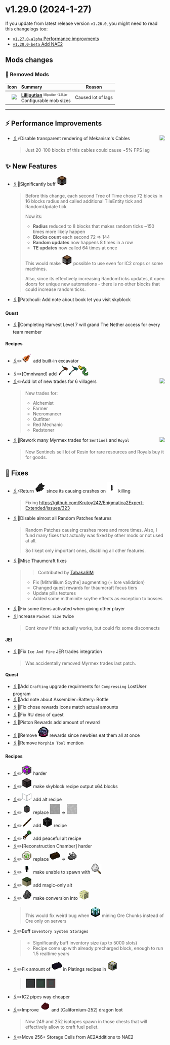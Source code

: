 # v1.29.0 (2024-1-27)

If you update from latest release version `v1.26.0`, you might need to read this changelogs too:
- [`v1.27.0-alpha` Performance improvments](https://github.com/Krutoy242/Enigmatica2Expert-Extended/releases/tag/v1.27.0-alpha)
- [`v1.28.0-beta` Add NAE2](https://github.com/Krutoy242/Enigmatica2Expert-Extended/releases/tag/v1.28.0-beta)

## Mods changes

### 🔴 Removed Mods

Icon | Summary | Reason
----:|:------- | ------
<img src="https://media.forgecdn.net/avatars/thumbnails/149/435/30/30/636589195848287973.png"            > |                            [**Lilliputian**](https://www.curseforge.com/minecraft/mc-mods/lilliputian)                  <sup><sub>lilliputian-1.0.jar                              </sub></sup><br>Configurable mob sizes | Caused lot of lags
-----------



## ⚡ Performance Improvements

* <img src="https://i.imgur.com/xj5QE2p.png" align=right> [🖇](https://github.com/Krutoy242/Enigmatica2Expert-Extended/commit/3cf4d66c8b78bc27a23797e55e1cc97915a39a78)⚡Disable transparent rendering of Mekanism's Cables
  > Just 20-100 blocks of this cables could cause ~5% FPS lag

## ✨ New Features

* [🖇](https://github.com/Krutoy242/Enigmatica2Expert-Extended/commit/cfb1137fb442406e71b56ae63138e166901e14a5)🌳Significantly buff ![](https://github.com/Krutoy242/mc-icons/raw/master/i/twilightforest/magic_log_core__0.png "Timewood Clock")
  > Before this change, each second Tree of Time chose 72 blocks in 16 blocks radius and called additional TileEntity tick and RandomUpdate tick
  > 
  > Now its:
  > 
  > - **Radius** reduced to 8 blocks that makes random ticks ~150 times more likely happen
  > - **Blocks count** each second 72 => 144
  > - **Random updates** now happens 8 times in a row
  > - **TE updates** now called 64 times at once
  > 
  > This would make ![](https://github.com/Krutoy242/mc-icons/raw/master/i/twilightforest/magic_log_core__0.png "Timewood Clock") possible to use even for IC2 crops or some machines.
  > 
  > Also, since its effectively increasing RandomTicks updates, it open doors for unique new automations - there is no other blocks that could increase random ticks.
* [🖇](https://github.com/Krutoy242/Enigmatica2Expert-Extended/commit/7742d94b58a748ab53a372236d5688b74764b6ff)🌿Patchouli: Add note about book let you visit skyblock

#### Quest

* [🖇](https://github.com/Krutoy242/Enigmatica2Expert-Extended/commit/bc04e20adf33084e86d90e156102e21596900010)📖Completing Harvest Level 7 will grand The Nether access for every team member

#### Recipes

* [🖇](https://github.com/Krutoy242/Enigmatica2Expert-Extended/commit/53e889b9786da14c3c181e0fda25ff2e53c8f8d9)✏️![](https://github.com/Krutoy242/mc-icons/raw/master/i/advancedrocketry/jackhammer__0.png "Jackhammer") add built-in excavator
* [🖇](https://github.com/Krutoy242/Enigmatica2Expert-Extended/commit/a8cf1af3c3f1dc510c0862fce5e9ed03e8093a22)✏️[Omniwand] add ![](https://github.com/Krutoy242/mc-icons/raw/master/i/iceandfire/myrmex_desert_staff__0.png "Desert Myrmex Staff")![](https://github.com/Krutoy242/mc-icons/raw/master/i/iceandfire/myrmex_jungle_staff__0.png "Jungle Myrmex Staff")![](https://github.com/Krutoy242/mc-icons/raw/master/i/travelersbackpack/hose__0.png "Hose")
* <img src="https://i.imgur.com/vTPgMgr.png" align=right> [🖇](https://github.com/Krutoy242/Enigmatica2Expert-Extended/commit/3f3ee714ab2691c4148d951861a7e27ba5731f01)✏️Add lot of new trades for 6 villagers
  > New trades for:
  > - Alchemist
  > - Farmer
  > - Necromancer
  > - Outfitter
  > - Red Mechanic
  > - Redstoner
* <img src="https://i.imgur.com/KBPCryO.png" align=right> [🖇](https://github.com/Krutoy242/Enigmatica2Expert-Extended/commit/0dab3e48bf8fc151bca7aed25c83d9d073fdfafd)🐜Rework many Myrmex trades for `Sentinel` and `Royal`
  > Now Sentinels sell lot of Resin for rare resources and Royals buy it for goods.

## 🐛 Fixes

* [🖇](https://github.com/Krutoy242/Enigmatica2Expert-Extended/commit/a910f5214e864e93a68b0dda5129ec3b3aeb56fb)⚡Return ![](https://github.com/Krutoy242/mc-icons/raw/master/i/endreborn/food_ender_flesh__0.png "Mysical Flesh") since its causing crashes on ![](https://github.com/Krutoy242/mc-icons/raw/master/i/draconicevolution/mob_soul__0__52a80bc3.png "Enderman Soul") killing
  > Fixing https://github.com/Krutoy242/Enigmatica2Expert-Extended/issues/323
* [🖇](https://github.com/Krutoy242/Enigmatica2Expert-Extended/commit/40a2b69020790bf31843a630f4bb870d39bcbe09)🐛Disable almost all Random Patches features
  > Random Patches causing crashes more and more times. Also, I fund many fixes that actually was fixed by other mods or not used at all.
  > 
  > So I kept only important ones, disabling all other features.
* [🖇](https://github.com/Krutoy242/Enigmatica2Expert-Extended/commit/d4cc44cf220cac1785e418c84fe3410f238ca7d1)🦯Misc Thaumcraft fixes
  > > Contributed by [TabakaSIM](78695622+TabakaSIM@users.noreply.github.com)
  >
  > * Fix [Mithrillium Scythe] augmenting (+ lore validation)
  > * Changed quest rewards for thaumcraft focus tiers
  > * Update pills textures
  > * Added some mithminite scythe effects as exception to bosses
* [🖇](https://github.com/Krutoy242/Enigmatica2Expert-Extended/commit/8f99b63ebe5d90a804ce96fa5da79a9f88d69ca6)🧤Fix some items activated when giving other player
* [🖇](https://github.com/Krutoy242/Enigmatica2Expert-Extended/commit/78e4506d2ec40608c77ee4635ff5a387cf3fce96)Increase `Packet Size` twice
  > Dont know if this actually works, but could fix some disconnects

#### JEI

* [🖇](https://github.com/Krutoy242/Enigmatica2Expert-Extended/commit/0a405f686a842213b97f4644709e12a949d49045)🧟Fix `Ice And Fire` JER trades integration
  > Was accidentally removed Myrmex trades last patch.

#### Quest

* [🖇](https://github.com/Krutoy242/Enigmatica2Expert-Extended/commit/34d369a2ba37532dbf0b311887d329b308ef159b)📖Add `Crafting` upgrade requirments for `Compressing` LostUser program
* [🖇](https://github.com/Krutoy242/Enigmatica2Expert-Extended/commit/c95f25e6a3070aa8bf915d62a44bd142c8198faa)📖Add note about Assembler+Battery+Bottle
* [🖇](https://github.com/Krutoy242/Enigmatica2Expert-Extended/commit/c3cbdb8f583fa1e529e2690fe45fb66e087b0ef4)📖Fix chose rewards icons match actual amounts
* [🖇](https://github.com/Krutoy242/Enigmatica2Expert-Extended/commit/2a451684e87d1c133583cd8bd976acddd01ca244)📖Fix RU desc of quest
* [🖇](https://github.com/Krutoy242/Enigmatica2Expert-Extended/commit/c886a72efeb4674630c6d9613fe62035eb9b4d1a)📖Piston Rewards add amount of reward
* [🖇](https://github.com/Krutoy242/Enigmatica2Expert-Extended/commit/4812634e4d72b96f71b56f4d0218e3a9eb38b604)📖Remove ![](https://github.com/Krutoy242/mc-icons/raw/master/i/thaumcraft/curio__3.png "Eldritch Curiosity") rewards since newbies eat them all at once
* [🖇](https://github.com/Krutoy242/Enigmatica2Expert-Extended/commit/f59957e36af161c70a49c96a8b1a1682cf77c33b)📖Remove `Morphin Tool` mention

#### Recipes

* [🖇](https://github.com/Krutoy242/Enigmatica2Expert-Extended/commit/ea5e04e333a4bcaeb40c06bb3e8bb5d68a9100d9)✏️![](https://github.com/Krutoy242/mc-icons/raw/master/i/appliedenergistics2/crafting_accelerator__0.png "Crafting Co-Processing Unit") harder
* [🖇](https://github.com/Krutoy242/Enigmatica2Expert-Extended/commit/0cbd787e64315566b74c6cc580f8c09ac839d0c1)✏️![](https://github.com/Krutoy242/mc-icons/raw/master/i/thaumcraft/stone_ancient__0.png "Ancient Stone") make skyblock recipe output x64 blocks
* [🖇](https://github.com/Krutoy242/Enigmatica2Expert-Extended/commit/229cd60d44e3407b42af5a1623174872f7abc1fa)✏️![](https://github.com/Krutoy242/mc-icons/raw/master/i/tconstruct/clear_glass__0.png "Clear Glass") add alt recipe
* [🖇](https://github.com/Krutoy242/Enigmatica2Expert-Extended/commit/99462c8d0e98963e190ef103acf5e66c2e08fc3f)✏️![](https://github.com/Krutoy242/mc-icons/raw/master/i/mekanism/gastank__0__12ff18c8.png "Creative Gas Tank") replace ![](https://github.com/Krutoy242/mc-icons/raw/master/i/nuclearcraft/fluid_exhaust_steam__0.png "Exhaust Steam") => ![](https://github.com/Krutoy242/mc-icons/raw/master/i/nuclearcraft/fluid_high_pressure_steam__0.png "High Pressure Steam")
* [🖇](https://github.com/Krutoy242/Enigmatica2Expert-Extended/commit/e22670fe6f4a8195725c5fac527488de12269ff8)✏️![](https://github.com/Krutoy242/mc-icons/raw/master/i/forestry/oak_stick__0.png "Impregnated Stick") add ![](https://github.com/Krutoy242/mc-icons/raw/master/i/opencomputers/transposer__0.png "Transposer") recipe
* [🖇](https://github.com/Krutoy242/Enigmatica2Expert-Extended/commit/7ada2499aae307212a31522e8a7cc21dafdd3bee)✏️![](https://github.com/Krutoy242/mc-icons/raw/master/i/thaumcraft/pech_wand__0.png "Pech Wand") add peaceful alt recipe
* [🖇](https://github.com/Krutoy242/Enigmatica2Expert-Extended/commit/ae3cac9579584334b12e1fa63b0f9ac483f2430a)✏️[Reconstruction Chamber] harder
* [🖇](https://github.com/Krutoy242/Enigmatica2Expert-Extended/commit/d23024c8ef794d17570050c254d59252cf1e183c)✏️![](https://github.com/Krutoy242/mc-icons/raw/master/i/botania/rune__2.png "Rune of Earth") replace ![](https://github.com/Krutoy242/mc-icons/raw/master/i/forestry/peat__0.png "Peat") => ![](https://github.com/Krutoy242/mc-icons/raw/master/i/biomesoplenty/ash__0.png "Pile of Ashes")
* [🖇](https://github.com/Krutoy242/Enigmatica2Expert-Extended/commit/7b492aba0c790f2741825831c5b03d49e9990076)✏️![](https://github.com/Krutoy242/mc-icons/raw/master/i/draconicevolution/mob_soul__0__30a66b29.png "System Glitch Soul") make unable to spawn with ![](https://github.com/Krutoy242/mc-icons/raw/master/i/actuallyadditions/item_spawner_changer__0.png "Spawner Changer")
* [🖇](https://github.com/Krutoy242/Enigmatica2Expert-Extended/commit/c79f81fb992a2ddd9566064a2404961f24c556d4)✏️![](https://github.com/Krutoy242/mc-icons/raw/master/i/trinity/trinitite__0.png "Trinitite-covered Sand") add magic-only alt
* [🖇](https://github.com/Krutoy242/Enigmatica2Expert-Extended/commit/1c73bd982df6a81aba40524643106b57c9dfe13c)✏️![](https://github.com/Krutoy242/mc-icons/raw/master/i/contenttweaker/item_ore_tungsten__1.png "Tungsten Ore Chunk") make conversion into ![](https://github.com/Krutoy242/mc-icons/raw/master/i/endreborn/block_wolframium_ore__0.png "Tungsten Ore")
  > This would fix weird bug when ![](https://github.com/Krutoy242/mc-icons/raw/master/i/environmentaltech/void_ore_miner_cont_1__0.png "Void Ore Miner Controller Tier 1") mining Ore Chunks instead of Ore only on servers
* [🖇](https://github.com/Krutoy242/Enigmatica2Expert-Extended/commit/def288efddbe5c4e34ba3e967d400053b0d02107)✏️Buff `Inventory System Storages`
  > - Significantly buff inventory size (up to 5000 slots)
  > - Recipe come up with already precharged block, enough to run 1.5 realtime years
* [🖇](https://github.com/Krutoy242/Enigmatica2Expert-Extended/commit/aea91c37ca292a09f28d587f1f37c893c9d7ef3f)✏️Fix amount of ![](https://github.com/Krutoy242/mc-icons/raw/master/i/nuclearcraft/alloy__1.png "Tough Alloy Ingot") in Platings recipes in ![](https://github.com/Krutoy242/mc-icons/raw/master/i/advancedrocketry/precisionlaseretcher__0.png "Precision Laser Etcher")
  > ![](https://github.com/Krutoy242/mc-icons/raw/master/i/nuclearcraft/part__3.png "Elite Plating")![](https://github.com/Krutoy242/mc-icons/raw/master/i/nuclearcraft/part__2.png "DU Plating")![](https://github.com/Krutoy242/mc-icons/raw/master/i/nuclearcraft/part__1.png "Advanced Plating")
* [🖇](https://github.com/Krutoy242/Enigmatica2Expert-Extended/commit/bc7f64449ba85820eea18530ffd62ce8ce9e74a9)✏️IC2 pipes way cheaper
* [🖇](https://github.com/Krutoy242/Enigmatica2Expert-Extended/commit/8c964f33e1f0d7fff18a6bd349919e5044d66085)✏️Improve ![](https://github.com/Krutoy242/mc-icons/raw/master/i/nuclearcraft/californium__0.png "Californium-249") and [Californium-252] dragon loot
  > Now 249 and 252 isotopes spawn in those chests that will effectively allow to craft fuel pellet.
* [🖇](https://github.com/Krutoy242/Enigmatica2Expert-Extended/commit/1874c959889c92d346779b8fbb441bc3f6dc5af3)✏️Move 256+ Storage Cells from AE2Additions to NAE2



